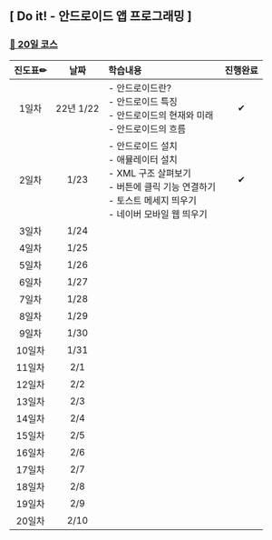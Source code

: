 ## [ Do it! - 안드로이드 앱 프로그래밍 ]

### [🐾 20일 코스](https://www.inflearn.com/course/2018-%EC%95%88%EB%93%9C%EB%A1%9C%EC%9D%B4%EB%93%9C-%EC%95%B1-%ED%94%84%EB%A1%9C%EA%B7%B8%EB%9E%98%EB%B0%8D-%EC%98%A4%EB%A0%88%EC%98%A4/dashboard)  


|진도표✏|날짜|학습내용|진행완료|
|:-----:|:--:|:------|:-----:|
| 1일차 | 22년 1/22 |- 안드로이드란?<br>- 안드로이드 특징<br>- 안드로이드의 현재와 미래<br>- 안드로이드의 흐름|✔|
| 2일차 |1/23|- 안드로이드 설치<br>- 애뮬레이터 설치<br>- XML 구조 살펴보기<br>- 버튼에 클릭 기능 연결하기<br>- 토스트 메세지 띄우기<br>- 네이버 모바일 웹 띄우기|✔|
| 3일차 |1/24|||
| 4일차 |1/25|||
| 5일차 |1/26|||
| 6일차 |1/27|||
| 7일차 |1/28|||
| 8일차 |1/29|||
| 9일차 |1/30|||
|10일차 |1/31|||
|11일차 |2/1|||
|12일차 |2/2|||
|13일차 |2/3|||
|14일차 |2/4|||
|15일차 |2/5|||
|16일차 |2/6|||
|17일차 |2/7|||
|18일차 |2/8|||
|19일차 |2/9||
|20일차 |2/10|||
